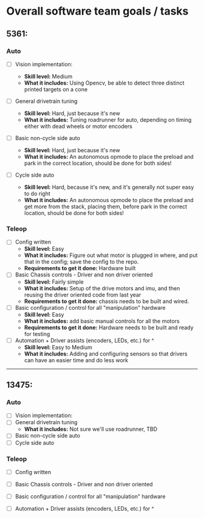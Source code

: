 # Overall software team goals / tasks

## 5361:

### Auto  
- [ ] Vision implementation:
  - **Skill level:** Medium
  - **What it includes:** Using Opencv, be able to detect three distinct printed targets on a cone

- [ ] General drivetrain tuning
  - **Skill level:** Hard, just because it's new
  - **What it includes:** Tuning roadrunner for auto, depending on timing either with dead wheels or motor encoders 
- [ ] Basic non-cycle side auto
  - **Skill level:** Hard, just because it's new
  - **What it includes:** An autonomous opmode to place the preload and park in the correct location, should be done for both sides!
- [ ] Cycle side auto
  - **Skill level:** Hard, because it's new, and it's generally not super easy to do right
  - **What it includes:** An autonomous opmode to place the preload and get more from the stack, placing them, before park in the correct location, should be done for both sides!

### Teleop
- [ ] Config written
  - **Skill level:** Easy
  - **What it includes:** Figure out what motor is plugged in where, and put that in the config; save the config to the repo.
  - **Requirements to get it done:** Hardware built
- [ ] Basic Chassis controls - Driver and non driver oriented
  - **Skill level:** Fairly simple
  - **What it includes:** Setup of the drive motors and imu, and then reusing the driver oriented code from last year
  - **Requirements to get it done:** chassis needs to be built and wired.
- [ ] Basic configuration / control for all "manipulation" hardware
  - **Skill level:**  Easy
  - **What it includes:** add basic manual controls for all the motors
  - **Requirements to get it done:** Hardware needs to be built and ready for testing
- [ ] Automation + Driver assists (encoders, LEDs, etc.) for ^ 
  - **Skill level:** Easy to Medium
  - **What it includes:** Adding and configuring sensors so that drivers can have an easier time and do less work

----
## 13475:

### Auto  
- [ ] Vision implementation:
- [ ] General drivetrain tuning
  - **What it includes:** Not sure we'll use roadrunner, TBD 
- [ ] Basic non-cycle side auto
- [ ] Cycle side auto

### Teleop
- [ ] Config written
- [ ] Basic Chassis controls - Driver and non driver oriented
- [ ] Basic configuration / control for all "manipulation" hardware
- [ ] Automation + Driver assists (encoders, LEDs, etc.) for ^ 


